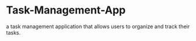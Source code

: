 # Task-Management-App
a task management application that allows users to organize and track their tasks. 
